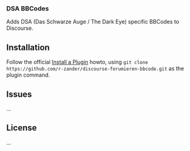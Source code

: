 ### DSA BBCodes

Adds DSA (Das Schwarze Auge / The Dark Eye) specific BBCodes to Discourse.

## Installation

Follow the official [Install a Plugin](https://meta.discourse.org/t/install-a-plugin/19157) howto, using
`git clone https://github.com/r-zander/discourse-forumieren-bbcode.git` as the plugin command.

## Issues

...

## License

...